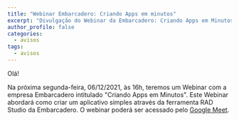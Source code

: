 ```yaml
---
title: "Webinar Embarcadero: Criando Apps em minutos" 
excerpt: "Divulgação do Webinar da Embarcadero: Criando Apps em Minutos"
author_profile: false
categories:
  - avisos
tags:
  - avisos
---
```


Olá!

Na próxima segunda-feira, 06/12/2021, às 16h, teremos um Webinar com a empresa Embarcadero intitulado "Criando Apps em Minutos". Este Webinar abordará como criar um aplicativo simples através da ferramenta RAD Studio da Embarcadero. O webinar poderá ser acessado pelo [Google Meet](https://meet.google.com/tos-ynuv-tuv). 